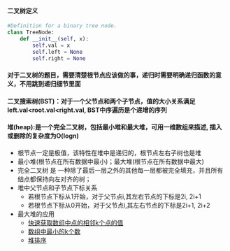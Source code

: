 #### 二叉树定义
```python
#Definition for a binary tree node.
class TreeNode:
    def __init__(self, x):
        self.val = x
        self.left = None
        self.right = None
```
#### 对于二叉树的题目，需要清楚根节点应该做的事，递归时需要明确递归函数的意义，不用跳到递归细节里面
#### 二叉搜索树(BST)：对于一个父节点和两个子节点，值的大小关系满足 left.val<root.val<right.val, BST中序遍历是个递增的序列
#### 堆(heap):是一个完全二叉树，包括最小堆和最大堆，可用一维数组来描述, 插入或删除的复杂度为O(logn)
* 根节点一定是极值，该特性在堆中是递归的，根节点左右子树也是堆
* 最小堆(根节点在所有数据中最小)；最大堆(根节点在所有数据中最大)
* 完全二叉树 是 一种除了最后一层之外的其他每一层都被完全填充，并且所有结点都保持向左对齐的树；
* 堆中父节点和子节点下标关系
    * 若根节点下标从1开始，对于父节点i,其左右节点的下标是2i, 2i+1
    * 若根节点下标从0开始，对于父节点i,其左右节点的下标是2i+1, 2i+2
* 最大堆的应用
    * [快速获取数组中点的相邻k个点的值](https://github.com/WenwenTong/coding_algorithm/blob/master/数据结构/数组和字符串/快速获取数组中点的相邻k个点的值.md)
    * [数组中最小的k个数](https://github.com/WenwenTong/coding_algorithm/blob/master/数据结构/数组和字符串/数组中最小的k个数.md)
    * [堆排序](https://github.com/WenwenTong/coding_algorithm/blob/master/算法/排序和查找算法/经典排序算法.md)

